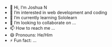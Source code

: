 - 👋 Hi, I’m Joshua N
- 👀 I’m interested in web development and coding
- 🌱 I’m currently learning Sololearn
- 💞️ I’m looking to collaborate on ...
- 📫 How to reach me ...
- 😄 Pronouns: He/Him
- ⚡ Fun fact: ...

<!---
Nyamsjosh/Nyamsjosh is a ✨ special ✨ repository because its `README.md` (this file) appears on your GitHub profile.
You can click the Preview link to take a look at your changes.
--->
